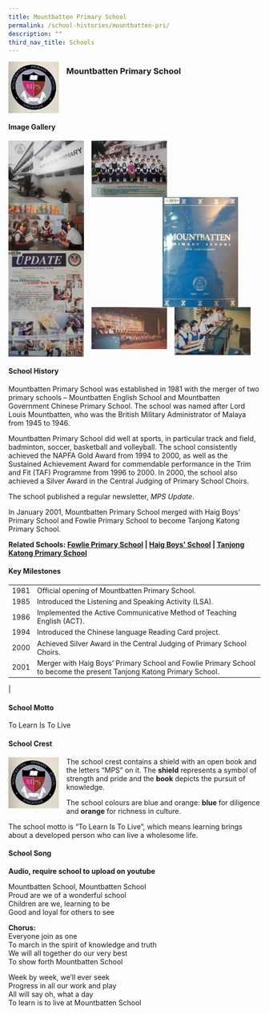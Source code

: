 ```yaml
---
title: Mountbatten Primary School
permalink: /school-histories/mountbatten-pri/
description: ""
third_nav_title: Schools
---
```

<img src="/images/mountbattenpri1.png" style="width:20%;margin-right:15px;" align = "left">

### **Mountbatten Primary School**

<br clear="left">

#### **Image Gallery**

<p><a href="https://staging.d1yxymztqoj7qn.amplifyapp.com/images/mountbattenpri2.jpg">  
<img src="/images/mountbattenpri2.jpg" style="width:30%;margin-right:15px;" align = "left">
</a></p>

<p><a href="https://staging.d1yxymztqoj7qn.amplifyapp.com/images/mountbattenpri3.jpg">  
<img src="/images/mountbattenpri3.jpg" style="width:30%;margin-right:15px;" align = "left">
</a></p>

<p><a href="https://staging.d1yxymztqoj7qn.amplifyapp.com/images/mountbattenpri4.jpg">  
<img src="/images/mountbattenpri4.jpg" style="width:30%;margin-right:45px;" align = "right">
</a></p>

<p><a href="https://staging.d1yxymztqoj7qn.amplifyapp.com/images/mountbattenpri5.jpg">  
<img src="/images/mountbattenpri5.jpg" style="width:30%;margin-right:15px;" align = "left">
</a></p>

<p><a href="https://staging.d1yxymztqoj7qn.amplifyapp.com/images/mountbattenpri6.jpg">  
<img src="/images/mountbattenpri6.jpg" style="width:30%;margin-right:15px;" align = "left">
</a></p>

<p><a href="https://staging.d1yxymztqoj7qn.amplifyapp.com/images/mountbattenpri7.jpg">  
<img src="/images/mountbattenpri7.jpg" style="width:30%;margin-right:15px;" align = "left">
</a></p>

<p><a href="https://staging.d1yxymztqoj7qn.amplifyapp.com/images/mountbattenpri8.jpg">  
<img src="/images/mountbattenpri8.jpg" style="width:30%;margin-right:15px;" align = "left">
</a></p>

<br clear="left">

#### **School History**
Mountbatten Primary School was established in 1981 with the merger of two primary schools – Mountbatten English School and Mountbatten Government Chinese Primary School. The school was named after Lord Louis Mountbatten, who was the British Military Administrator of Malaya from 1945 to 1946.

Mountbatten Primary School did well at sports, in particular track and field, badminton, soccer, basketball and volleyball. The school consistently achieved the NAPFA Gold Award from 1994 to 2000, as well as the Sustained Achievement Award for commendable performance in the Trim and Fit (TAF) Programme from 1996 to 2000. In 2000, the school also achieved a Silver Award in the Central Judging of Primary School Choirs.

The school published a regular newsletter, _MPS Update_.

In January 2001, Mountbatten Primary School merged with Haig Boys’ Primary School and Fowlie Primary School to become Tanjong Katong Primary School.

**Related Schools: [Fowlie Primary School](https://staging.d1yxymztqoj7qn.amplifyapp.com/school-histories/fowlie-pri/) | [Haig Boys' School](https://staging.d1yxymztqoj7qn.amplifyapp.com/school-histories/haig-boys-sch/) | [Tanjong Katong Primary School](https://staging.d1yxymztqoj7qn.amplifyapp.com/school-histories/tanjong-katong-pri/)**

#### **Key Milestones**

|  |  |
|:---:|---|
| 1981 | Official opening of Mountbatten Primary School. |
| 1985 | Introduced the Listening and Speaking Activity (LSA). |
| 1986 | Implemented the Active Communicative Method of Teaching English (ACT). |
| 1994 | Introduced the Chinese language Reading Card project. |
| 2000 | Achieved Silver Award in the Central Judging of Primary School Choirs. |
| 2001 | Merger with Haig Boys’ Primary School and Fowlie Primary School to become the present Tanjong Katong Primary School. |
|

#### **School Motto**
To Learn Is To Live

#### **School Crest**
<img src="/images/mountbattenpri1.png" style="width:20%;margin-right:15px;" align = "left">

The school crest contains a shield with an open book and the letters “MPS” on it. The **shield** represents a symbol of strength and pride and the **book** depicts the pursuit of knowledge.

The school colours are blue and orange: **blue** for diligence and **orange** for richness in culture.

The school motto is “To Learn Is To Live”, which means learning brings about a developed person who can live a wholesome life.

#### **School Song**
**Audio, require school to upload on youtube**

Mountbatten School, Mountbatten School<br>
Proud are we of a wonderful school<br>
Children are we, learning to be<br>
Good and loyal for others to see

**Chorus:**<br>
Everyone join as one<br>
To march in the spirit of knowledge and truth<br>
We will all together do our very best<br>
To show forth Mountbatten School

Week by week, we’ll ever seek<br>
Progress in all our work and play<br>
All will say oh, what a day<br>
To learn is to live at Mountbatten School